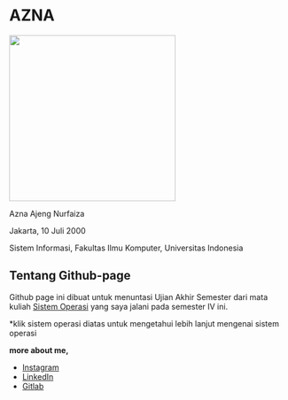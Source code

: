 # AZNA

<img src= "https://i.ibb.co/NjCc0X5/S-26566660.jpg" width="300">

Azna Ajeng Nurfaiza

Jakarta, 10 Juli 2000

Sistem Informasi, Fakultas Ilmu Komputer, Universitas Indonesia

## Tentang Github-page
Github page ini dibuat untuk menuntasi Ujian Akhir Semester dari mata kuliah [Sistem Operasi](URLs/) yang saya jalani pada 
semester IV ini.


*klik sistem operasi diatas untuk mengetahui lebih lanjut mengenai sistem operasi


**more about me,**

* [Instagram](https://instagram.com/azna_ajeng) 
* [LinkedIn](https://www.linkedin.com/in/azna-ajeng-915652193/)
* [Gitlab](https://gitlab.com/azna.ajeng)





